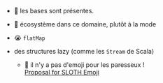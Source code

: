 
* 🌾 les bases sont présentes.
* 👗 écosystème dans ce domaine, plutôt à la mode


* 😭 `flatMap`
* des structures lazy (comme les `Stream` de Scala)
  * 🤬 il n'y a pas d'emoji pour les paresseux !<br>[Proposal for SLOTH Emoji](https://www.unicode.org/L2/L2018/18074-sloth-emoji-.pdf)